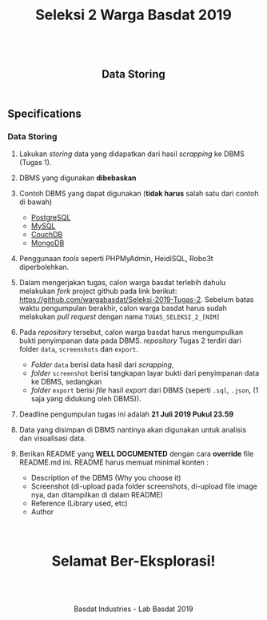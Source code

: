 <h1 align="center">
  <br>
  Seleksi 2 Warga Basdat 2019
  <br>
  <br>
</h1>

<h2 align="center">
  <br>
  Data Storing
  <br>
  <br>
</h2>


## Specifications

### Data Storing

1. Lakukan _storing_ data yang didapatkan dari hasil _scrapping_ ke DBMS (Tugas 1).

2. DBMS yang digunakan __dibebaskan__

3. Contoh DBMS yang dapat digunakan (__tidak harus__ salah satu dari contoh di bawah)
    - [PostgreSQL](https://www.postgresql.org/)
    - [MySQL](https://www.mysql.com/)
    - [CouchDB](http://couchdb.apache.org/)
    - [MongoDB](https://www.mongodb.com/)

4. Penggunaan _tools_ seperti PHPMyAdmin, HeidiSQL, Robo3t diperbolehkan.

5. Dalam mengerjakan tugas, calon warga basdat terlebih dahulu melakukan _fork_ project github pada link berikut: https://github.com/wargabasdat/Seleksi-2019-Tugas-2. Sebelum batas waktu pengumpulan berakhir, calon warga basdat harus sudah melakukan _pull request_ dengan nama ```TUGAS_SELEKSI_2_[NIM]```

6. Pada _repository_ tersebut, calon warga basdat harus mengumpulkan bukti penyimpanan data pada DBMS. _repository_ Tugas 2 terdiri dari folder `data`, `screenshots` dan `export`. 
    - _Folder_ `data` berisi data hasil dari _scrapping_, 
    - _folder_ `screenshot` berisi tangkapan layar bukti dari penyimpanan data ke DBMS, sedangkan 
    - _folder_ `export` berisi _file_ hasil _export_ dari DBMS (seperti `.sql`, `.json`, (1 saja yang didukung oleh DBMS)).

7. Deadline pengumpulan tugas ini adalah __21 Juli 2019 Pukul 23.59__

8. Data yang disimpan di DBMS nantinya akan digunakan untuk analisis dan visualisasi data.

9. Berikan README yang __WELL DOCUMENTED__ dengan cara __override__ file README.md ini. README harus memuat minimal konten :
    - Description of the DBMS (Why you choose it)
    - Screenshot (di-upload pada folder screenshots, di-upload file image nya, dan ditampilkan di dalam README)
    - Reference (Library used, etc)
    - Author

<h1 align="center">
  <br>
  Selamat Ber-Eksplorasi!
  <br>
  <br>
</h1>

<p align="center">
  <br>
  Basdat Industries - Lab Basdat 2019
  <br>
  <br>
</p>
